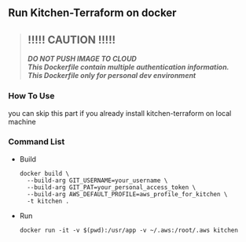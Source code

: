## Run Kitchen-Terraform on docker

> ## !!!!! CAUTION !!!!!
> ***DO NOT PUSH IMAGE TO CLOUD*** \
> ***This Dockerfile contain multiple authentication information.*** \
> ***This Dockerfile only for personal dev environment***

### How To Use

you can skip this part if you already install kitchen-terraform on local machine

### Command List
- Build
  ```
  docker build \
    --build-arg GIT_USERNAME=your_username \
    --build-arg GIT_PAT=your_personal_access_token \
    --build-arg AWS_DEFAULT_PROFILE=aws_profile_for_kitchen \
    -t kitchen .
  ```

- Run
  ```
  docker run -it -v $(pwd):/usr/app -v ~/.aws:/root/.aws kitchen
  ```
